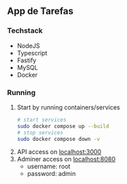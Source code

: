 ## App de Tarefas

### Techstack
- NodeJS
- Typescript
- Fastify
- MySQL
- Docker

### Running

1. Start by running containers/services
   ```bash
   # start services
   sudo docker compose up --build
   # stop services
   sudo docker compose down -v
   ```
2. API access on [localhost:3000](http://localhost:3000)
3. Adminer access on [localhost:8080](http://localhost:8080)
   - username: root
   - password: admin
